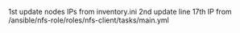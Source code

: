 1st update nodes IPs from inventory.ini
2nd update line 17th IP from /ansible/nfs-role/roles/nfs-client/tasks/main.yml